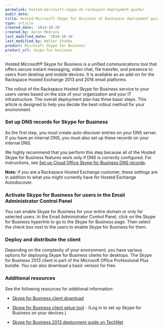 ```yaml
---
permalink: hosted-microsoft-skype-at-rackspace-deployment-guide/
audit_date:
title: Hosted Microsoft Skype for Business at Rackspace deployment guide
type: article
created_date: '2014-10-20'
created_by: Aaron Medrano
last_modified_date: '2019-10-16'
last_modified_by: Walter Stubbs
product: Microsoft Skype for Business
product_url: skype-for-business
---
```


Hosted Microsoft&reg; Skype for Business is a unified communications tool that offers
secure instant messaging, video chat, file transfer, and presence to
users from desktop and mobile devices. It is available as an add-on
for the Rackspace Hosted Exchange 2013 and 2016 email platforms.

The rollout of the Rackspace Hosted Skype for Business service to
your users varies based on the size of your organization and your
IT infrastructure. The overall deployment plan has three basic steps. This
article is designed to help you decide the best rollout method for your
environment.

### Set up DNS records for Skype for Business

As the first step, you must create auto-discover entries on your DNS
server. If you have an internal DNS, you must also set up these records
on your internal DNS.

We highly recommend that you perform this step because all of the Hosted
Skype for Business features work only if DNS is correctly configured. For
instructions, see [Set up Cloud Office Skype for Business DNS records](/how-to/set-up-dns-records-for-cloud-office-skype-for-business/).

**Note:** If you are a Rackspace Hosted Exchange customer, these
settings are in addition to what you might currently have for Hosted
Exchange Autodiscover.

### Activate Skype for Business for users in the Email Administrator Control Panel

You can enable Skype for Business for your entire domain or only for selected users.
In the Email Administrator Control Panel, click on the Skype for Business hyperlink to
go to the Skype for Business page. Then select the check box next to the users to
enable Skype for Business for them.

### Deploy and distribute the client

Depending on the complexity of your environment, you have various
options for deploying Skype for Business clients for desktops. The Skype for Business 2013 client is
part of the Microsoft Office Professional Plus bundle. You can also
download a basic version for free.

### Additional resources

See the following resources for additional information:

-   [Skype for Business
    client download](/how-to/download-a-skype-for-business-client)

-   [Skype for Business client setup tool](https://emailhelp.rackspace.com/) - (Log in
    to set up Skype for Business on your devices.)

-   [Skype for Business 2013 deployment guide on
    TechNet](http://technet.microsoft.com/en-us/library/jj204827.aspx)
